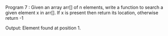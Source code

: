 Program 7 : Given an array arr[] of n elements, write a function to search a given element x in arr[].
If x is present then return its location, otherwise return -1

Output: Element found at position 1. 